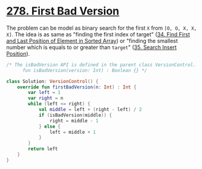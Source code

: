 # [278. First Bad Version](https://leetcode.com/problems/first-bad-version/)

The problem can be model as binary search for the first `X` from `[O, O, X, X, X]`. 
The idea is as same as "finding the first index of target" ([34. Find First and Last Position of Element in Sorted Array](../leetcode/34.find-first-and-last-position-of-element-in-sorted-array.md)) or "finding the smallest number which is equals to or greater than `target`" ([35. Search Insert Position](../leetcode/35.search-insert-position.md)).

```kotlin
/* The isBadVersion API is defined in the parent class VersionControl.
      fun isBadVersion(version: Int) : Boolean {} */

class Solution: VersionControl() {
    override fun firstBadVersion(n: Int) : Int {
        var left = 1
        var right = n
        while (left <= right) {
            val middle = left + (right - left) / 2
            if (isBadVersion(middle)) {
                right = middle - 1
            } else {
                left = middle + 1
            }
        }
        return left
	}
}
```